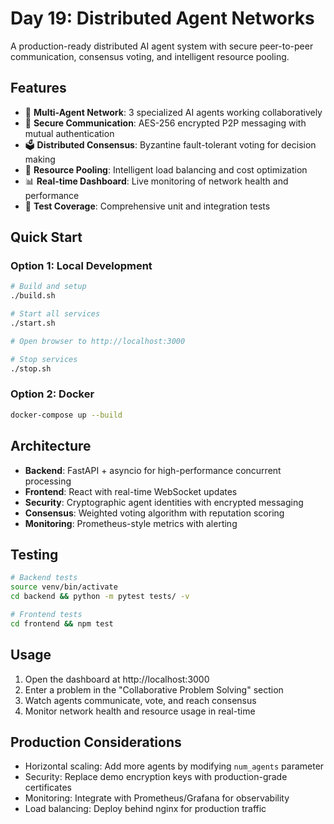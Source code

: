 # Day 19: Distributed Agent Networks

A production-ready distributed AI agent system with secure peer-to-peer communication, consensus voting, and intelligent resource pooling.

## Features

- 🤖 **Multi-Agent Network**: 3 specialized AI agents working collaboratively  
- 🔐 **Secure Communication**: AES-256 encrypted P2P messaging with mutual authentication
- 🗳️ **Distributed Consensus**: Byzantine fault-tolerant voting for decision making
- 💾 **Resource Pooling**: Intelligent load balancing and cost optimization
- 📊 **Real-time Dashboard**: Live monitoring of network health and performance
- 🧪 **Test Coverage**: Comprehensive unit and integration tests

## Quick Start

### Option 1: Local Development
```bash
# Build and setup
./build.sh

# Start all services
./start.sh

# Open browser to http://localhost:3000

# Stop services
./stop.sh
```

### Option 2: Docker
```bash
docker-compose up --build
```

## Architecture

- **Backend**: FastAPI + asyncio for high-performance concurrent processing
- **Frontend**: React with real-time WebSocket updates
- **Security**: Cryptographic agent identities with encrypted messaging
- **Consensus**: Weighted voting algorithm with reputation scoring
- **Monitoring**: Prometheus-style metrics with alerting

## Testing

```bash
# Backend tests
source venv/bin/activate
cd backend && python -m pytest tests/ -v

# Frontend tests  
cd frontend && npm test
```

## Usage

1. Open the dashboard at http://localhost:3000
2. Enter a problem in the "Collaborative Problem Solving" section
3. Watch agents communicate, vote, and reach consensus
4. Monitor network health and resource usage in real-time

## Production Considerations

- Horizontal scaling: Add more agents by modifying `num_agents` parameter
- Security: Replace demo encryption keys with production-grade certificates  
- Monitoring: Integrate with Prometheus/Grafana for observability
- Load balancing: Deploy behind nginx for production traffic
